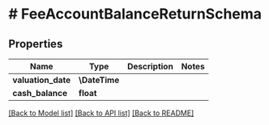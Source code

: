 # # FeeAccountBalanceReturnSchema

## Properties

Name | Type | Description | Notes
------------ | ------------- | ------------- | -------------
**valuation_date** | **\DateTime** |  |
**cash_balance** | **float** |  |

[[Back to Model list]](../../README.md#models) [[Back to API list]](../../README.md#endpoints) [[Back to README]](../../README.md)
